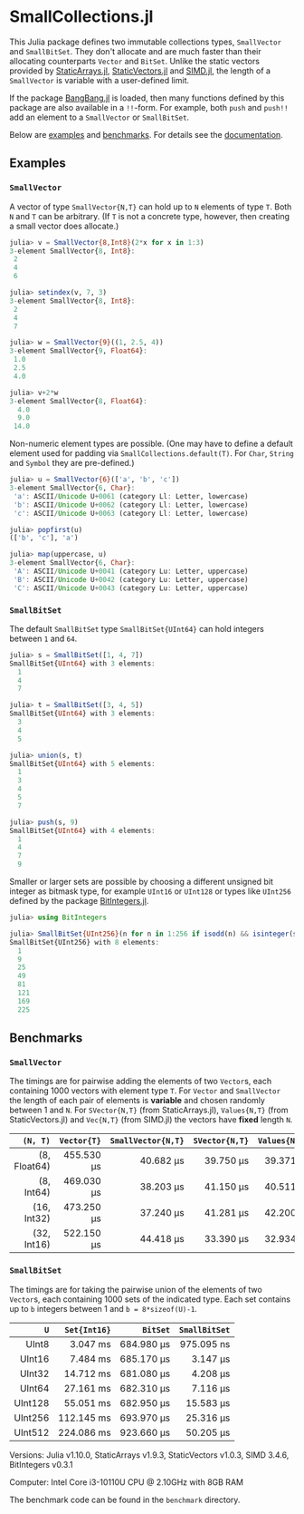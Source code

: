 # SmallCollections.jl

This Julia package defines two immutable collections types, `SmallVector` and
`SmallBitSet`. They don't allocate and are much faster than their
allocating counterparts `Vector` and `BitSet`. Unlike the static vectors
provided by [StaticArrays.jl](https://github.com/JuliaArrays/StaticArrays.jl),
[StaticVectors.jl](https://github.com/chakravala/StaticVectors.jl) and
[SIMD.jl](https://github.com/eschnett/SIMD.jl),
the length of a `SmallVector` is variable with a user-defined limit.

If the package [BangBang.jl](https://github.com/JuliaFolds2/BangBang.jl)
is loaded, then many functions defined by this package are also available
in a `!!`-form. For example, both `push` and `push!!` add an element
to a `SmallVector` or `SmallBitSet`.

Below are [examples](#examples) and [benchmarks](#benchmarks). For details see
the [documentation](https://matthias314.github.io/SmallCollections.jl/stable/).

## Examples

### `SmallVector`

A vector of type `SmallVector{N,T}` can hold up to `N` elements of type `T`.
Both `N` and `T` can be arbitrary. (If `T` is not a concrete type, however,
then creating a small vector does allocate.)
```julia
julia> v = SmallVector{8,Int8}(2*x for x in 1:3)
3-element SmallVector{8, Int8}:
 2
 4
 6

julia> setindex(v, 7, 3)
3-element SmallVector{8, Int8}:
 2
 4
 7

julia> w = SmallVector{9}((1, 2.5, 4))
3-element SmallVector{9, Float64}:
 1.0
 2.5
 4.0

julia> v+2*w
3-element SmallVector{8, Float64}:
  4.0
  9.0
 14.0
```
Non-numeric element types are possible. (One may have to define
a default element used for padding via `SmallCollections.default(T)`.
For `Char`, `String` and `Symbol` they are pre-defined.)
```julia
julia> u = SmallVector{6}(['a', 'b', 'c'])
3-element SmallVector{6, Char}:
 'a': ASCII/Unicode U+0061 (category Ll: Letter, lowercase)
 'b': ASCII/Unicode U+0062 (category Ll: Letter, lowercase)
 'c': ASCII/Unicode U+0063 (category Ll: Letter, lowercase)

julia> popfirst(u)
(['b', 'c'], 'a')

julia> map(uppercase, u)
3-element SmallVector{6, Char}:
 'A': ASCII/Unicode U+0041 (category Lu: Letter, uppercase)
 'B': ASCII/Unicode U+0042 (category Lu: Letter, uppercase)
 'C': ASCII/Unicode U+0043 (category Lu: Letter, uppercase)
```

### `SmallBitSet`

The default `SmallBitSet` type `SmallBitSet{UInt64}` can hold integers
between `1` and `64`.
```julia
julia> s = SmallBitSet([1, 4, 7])
SmallBitSet{UInt64} with 3 elements:
  1
  4
  7

julia> t = SmallBitSet([3, 4, 5])
SmallBitSet{UInt64} with 3 elements:
  3
  4
  5

julia> union(s, t)
SmallBitSet{UInt64} with 5 elements:
  1
  3
  4
  5
  7

julia> push(s, 9)
SmallBitSet{UInt64} with 4 elements:
  1
  4
  7
  9
```
Smaller or larger sets are possible by choosing a different unsigned bit integer
as bitmask type, for example `UInt16` or `UInt128` or types like `UInt256` defined
by the package [BitIntegers.jl](https://github.com/rfourquet/BitIntegers.jl).
```julia
julia> using BitIntegers

julia> SmallBitSet{UInt256}(n for n in 1:256 if isodd(n) && isinteger(sqrt(n)))
SmallBitSet{UInt256} with 8 elements:
  1
  9
  25
  49
  81
  121
  169
  225
```

## Benchmarks

### `SmallVector`

The timings are for pairwise adding the elements of two `Vector`s,
each containing 1000 vectors with element type `T`.
For `Vector` and `SmallVector` the length of each pair of elements is **variable** and
chosen randomly between 1 and `N`. For `SVector{N,T}` (from StaticArrays.jl),
`Values{N,T}` (from StaticVectors.jl) and `Vec{N,T}` (from SIMD.jl) the vectors have
**fixed** length `N`.

| `(N, T)` | `Vector{T}` | `SmallVector{N,T}` | `SVector{N,T}` | `Values{N,T}` | `Vec{N,T}` |
| ---: | ---: | ---: | ---: | ---: | ---: |
| (8, Float64) | 455.530 μs | 40.682 μs | 39.750 μs | 39.371 μs | 30.801 μs |
| (8, Int64) | 469.030 μs | 38.203 μs | 41.150 μs | 40.511 μs | 30.697 μs |
| (16, Int32) | 473.250 μs | 37.240 μs | 41.281 μs | 42.200 μs | 32.883 μs |
| (32, Int16) | 522.150 μs | 44.418 μs | 33.390 μs | 32.934 μs | 36.219 μs |

### `SmallBitSet`

The timings are for taking the pairwise union of the elements of two `Vector`s,
each containing 1000 sets of the indicated type.
Each set contains up to `b` integers between 1 and `b = 8*sizeof(U)-1`.

| `U` | `Set{Int16}` | `BitSet` | `SmallBitSet` |
| ---: | ---: | ---: | ---: |
| UInt8 | 3.047 ms | 684.980 μs | 975.095 ns |
| UInt16 | 7.484 ms | 685.170 μs | 3.147 μs |
| UInt32 | 14.712 ms | 681.080 μs | 4.208 μs |
| UInt64 | 27.161 ms | 682.310 μs | 7.116 μs |
| UInt128 | 55.051 ms | 682.950 μs | 15.583 μs |
| UInt256 | 112.145 ms | 693.970 μs | 25.316 μs |
| UInt512 | 224.086 ms | 923.660 μs | 50.205 μs |

Versions:
Julia v1.10.0,
StaticArrays v1.9.3,
StaticVectors v1.0.3,
SIMD 3.4.6,
BitIntegers v0.3.1

Computer: Intel Core i3-10110U CPU @ 2.10GHz with 8GB RAM

The benchmark code can be found in the `benchmark` directory.
